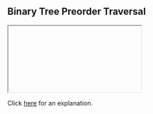 ##  Binary Tree Preorder Traversal 

<iframe></iframe>

Click [here](Explanation.md) for an explanation.

